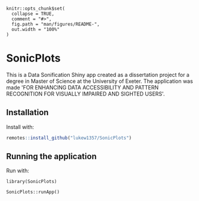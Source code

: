 ```{r, include = FALSE}
knitr::opts_chunk$set(
  collapse = TRUE,
  comment = "#>",
  fig.path = "man/figures/README-",
  out.width = "100%"
)
```

# SonicPlots

This is a Data Sonification Shiny app created as a dissertation project for a degree in Master of Science at the University of Exeter.
The application was made 'FOR ENHANCING DATA ACCESSIBILITY AND PATTERN RECOGNITION FOR VISUALLY IMPAIRED AND SIGHTED USERS'.

## Installation

Install with:
``` r
remotes::install_github("lukew1357/SonicPlots")
```

## Running the application

Run with:
```{r}
library(SonicPlots)

SonicPlots::runApp()
```
